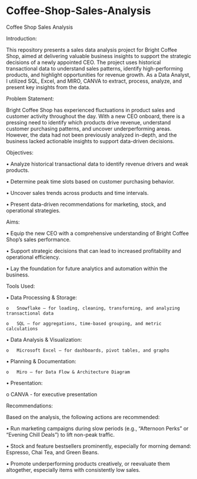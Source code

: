 # Coffee-Shop-Sales-Analysis
Coffee Shop Sales Analysis

Introduction:


This repository presents a sales data analysis project for Bright Coffee Shop, aimed at delivering valuable business insights to support the strategic decisions of a newly appointed CEO. The project uses historical transactional data to understand sales patterns, identify high-performing products, and highlight opportunities for revenue growth. As a Data Analyst, I utilized SQL, Excel, and MIRO, CANVA to extract, process, analyze, and present key insights from the data.

Problem Statement:


Bright Coffee Shop has experienced fluctuations in product sales and customer activity throughout the day. With a new CEO onboard, there is a pressing need to identify which products drive revenue, understand customer purchasing patterns, and uncover underperforming areas. However, the data had not been previously analyzed in-depth, and the business lacked actionable insights to support data-driven decisions.

Objectives:


•	Analyze historical transactional data to identify revenue drivers and weak products.

•	Determine peak time slots based on customer purchasing behavior.

•	Uncover sales trends across products and time intervals.

•	Present data-driven recommendations for marketing, stock, and operational strategies.

Aims:


•	Equip the new CEO with a comprehensive understanding of Bright Coffee Shop’s sales performance.

•	Support strategic decisions that can lead to increased profitability and operational efficiency.

•	Lay the foundation for future analytics and automation within the business.

Tools Used:


•	Data Processing & Storage:
 
	o	Snowflake – for loading, cleaning, transforming, and analyzing transactional data
 
	o	SQL – for aggregations, time-based grouping, and metric calculations

•	Data Analysis & Visualization:

	o	Microsoft Excel – for dashboards, pivot tables, and graphs

•	Planning & Documentation:

	o	Miro – for Data Flow & Architecture Diagram

•	Presentation: 

 o	CANVA - for executive presentation

Recommendations:


Based on the analysis, the following actions are recommended:

•	Run marketing campaigns during slow periods (e.g., “Afternoon Perks” or “Evening Chill Deals”) to lift non-peak traffic.

•	Stock and feature bestsellers prominently, especially for morning demand: Espresso, Chai Tea, and Green Beans.

•	Promote underperforming products creatively, or reevaluate them altogether, especially items with consistently low sales.

